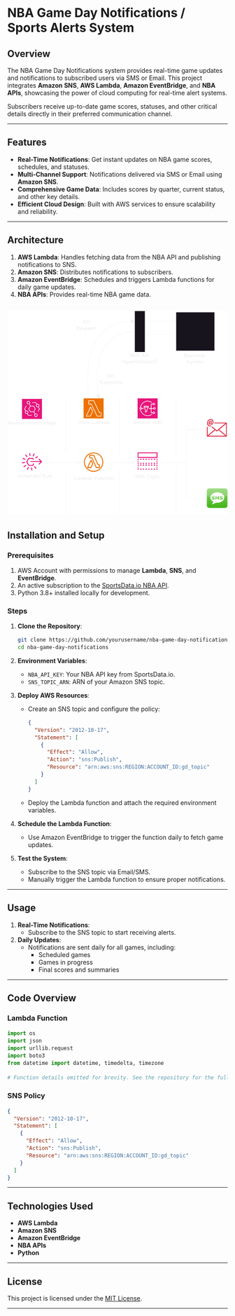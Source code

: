 # NBA Game Day Notifications / Sports Alerts System

## Overview

The NBA Game Day Notifications system provides real-time game updates and notifications to subscribed users via SMS or Email. This project integrates **Amazon SNS**, **AWS Lambda**, **Amazon EventBridge**, and **NBA APIs**, showcasing the power of cloud computing for real-time alert systems.

Subscribers receive up-to-date game scores, statuses, and other critical details directly in their preferred communication channel.

---

## Features

- **Real-Time Notifications**: Get instant updates on NBA game scores, schedules, and statuses.
- **Multi-Channel Support**: Notifications delivered via SMS or Email using **Amazon SNS**.
- **Comprehensive Game Data**: Includes scores by quarter, current status, and other key details.
- **Efficient Cloud Design**: Built with AWS services to ensure scalability and reliability.

---

## Architecture

1. **AWS Lambda**: Handles fetching data from the NBA API and publishing notifications to SNS.
2. **Amazon SNS**: Distributes notifications to subscribers.
3. **Amazon EventBridge**: Schedules and triggers Lambda functions for daily game updates.
4. **NBA APIs**: Provides real-time NBA game data.


![Image Alt](https://github.com/RalphHenryDominisac-AWS/NBA-Game-Alerts/blob/e891c2e244f8bf6bdc8d9c4d3bcc2d708f60d137/Architecture.png)
---

## Installation and Setup

### Prerequisites

1. AWS Account with permissions to manage **Lambda**, **SNS**, and **EventBridge**.
2. An active subscription to the [SportsData.io NBA API](https://sportsdata.io/).
3. Python 3.8+ installed locally for development.

### Steps

1. **Clone the Repository**:

   ```bash
   git clone https://github.com/yourusername/nba-game-day-notifications.git
   cd nba-game-day-notifications
   ```

2. **Environment Variables**:

   - `NBA_API_KEY`: Your NBA API key from SportsData.io.
   - `SNS_TOPIC_ARN`: ARN of your Amazon SNS topic.

3. **Deploy AWS Resources**:

   - Create an SNS topic and configure the policy:
     ```json
     {
       "Version": "2012-10-17",
       "Statement": [
         {
           "Effect": "Allow",
           "Action": "sns:Publish",
           "Resource": "arn:aws:sns:REGION:ACCOUNT_ID:gd_topic"
         }
       ]
     }
     ```
   - Deploy the Lambda function and attach the required environment variables.

4. **Schedule the Lambda Function**:

   - Use Amazon EventBridge to trigger the function daily to fetch game updates.

5. **Test the System**:
   - Subscribe to the SNS topic via Email/SMS.
   - Manually trigger the Lambda function to ensure proper notifications.

---

## Usage

1. **Real-Time Notifications**:
   - Subscribe to the SNS topic to start receiving alerts.
2. **Daily Updates**:
   - Notifications are sent daily for all games, including:
     - Scheduled games
     - Games in progress
     - Final scores and summaries

---

## Code Overview

### Lambda Function

```python
import os
import json
import urllib.request
import boto3
from datetime import datetime, timedelta, timezone

# Function details omitted for brevity. See the repository for the full implementation.
```

### SNS Policy

```json
{
  "Version": "2012-10-17",
  "Statement": [
    {
      "Effect": "Allow",
      "Action": "sns:Publish",
      "Resource": "arn:aws:sns:REGION:ACCOUNT_ID:gd_topic"
    }
  ]
}
```

---

## Technologies Used

- **AWS Lambda**
- **Amazon SNS**
- **Amazon EventBridge**
- **NBA APIs**
- **Python**

---

## License

This project is licensed under the [MIT License](LICENSE).

---

